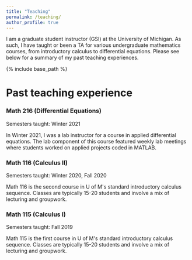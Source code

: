 ```yaml
---
title: "Teaching"
permalink: /teaching/
author_profile: true
---
```



I am a graduate student instructor (GSI) at the University of Michigan. As such, I have taught or been a TA for various undergraduate mathematics courses, from introductory calculus to differential equations. Please see below for a summary of my past teaching experiences.

{% include base_path %}
<!--
{% for post in site.teaching reversed %}
  {% include archive-single.html %}
{% endfor %} 
-->

<h1>Past teaching experience</h1>

<h3>Math 216 (Differential Equations)</h3>

<p>Semesters taught: Winter 2021</p>

<p>In Winter 2021, I was a lab instructor for a course in applied differential equations. The lab component of this course featured weekly lab meetings where students worked on applied projects coded in MATLAB.
</p>

<h3>Math 116 (Calculus II)</h3>

<p>Semesters taught: Winter 2020, Fall 2020</p>

<p>Math 116 is the second course in U of M's standard introductory calculus sequence. Classes are typically 15-20 students and involve a mix of lecturing and groupwork. 
</p>


<h3>Math 115 (Calculus I)</h3>

<p>Semesters taught: Fall 2019</p>

<p>Math 115 is the first course in U of M's standard introductory calculus sequence. Classes are typically 15-20 students and involve a mix of lecturing and groupwork. 
</p>
